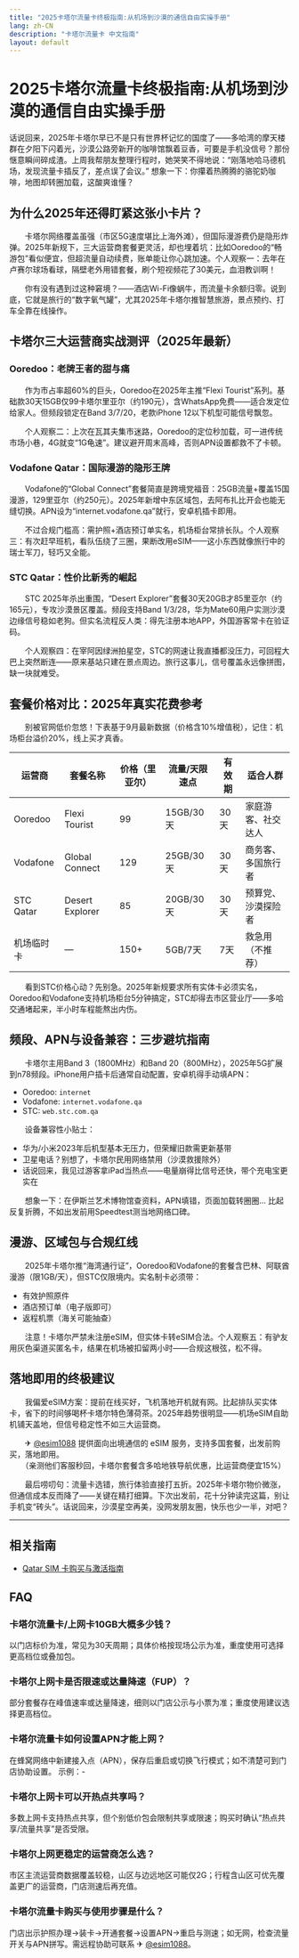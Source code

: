 ```yaml
---
title: "2025卡塔尔流量卡终极指南:从机场到沙漠的通信自由实操手册"
lang: zh-CN
description: "卡塔尔流量卡 中文指南"
layout: default
---
```

# 2025卡塔尔流量卡终极指南:从机场到沙漠的通信自由实操手册

话说回来，2025年卡塔尔早已不是只有世界杯记忆的国度了——多哈湾的摩天楼群在夕阳下闪着光，沙漠公路旁新开的咖啡馆飘着豆香，可要是手机没信号？那份惬意瞬间碎成渣。上周我帮朋友整理行程时，她哭笑不得地说：“刚落地哈马德机场，发现流量卡插反了，差点误了会议。” 想象一下：你攥着热腾腾的骆驼奶咖啡，地图却转圈加载，这酸爽谁懂？  

## 为什么2025年还得盯紧这张小卡片？

　　卡塔尔网络覆盖虽强（市区5G速度堪比上海外滩），但国际漫游费仍是隐形炸弹。2025年新规下，三大运营商套餐更灵活，却也埋着坑：比如Ooredoo的“畅游包”看似便宜，但超流量自动续费，账单能让你心跳加速。个人观察一：去年在卢赛尔球场看球，隔壁老外用错套餐，刷个短视频花了30美元，血泪教训啊！  

　　你有没有遇到过这种窘境？——酒店Wi-Fi像蜗牛，而流量卡余额归零。说到底，它就是旅行的“数字氧气罐”，尤其2025年卡塔尔推智慧旅游，景点预约、打车全靠在线操作。  

## 卡塔尔三大运营商实战测评（2025年最新）

### Ooredoo：老牌王者的甜与痛

　　作为市占率超60%的巨头，Ooredoo在2025年主推“Flexi Tourist”系列。基础款30天15GB仅99卡塔尔里亚尔（约190元），含WhatsApp免费——适合发定位给家人。但频段锁定在Band 3/7/20，老款iPhone 12以下机型可能信号飘忽。  

　　个人观察二：上次在瓦其夫集市迷路，Ooredoo的定位秒加载，可一进传统市场小巷，4G就变“1G龟速”。建议避开周末高峰，否则APN设置都救不了卡顿。  

### Vodafone Qatar：国际漫游的隐形王牌

　　Vodafone的“Global Connect”套餐简直是跨境党福音：25GB流量+覆盖15国漫游，129里亚尔（约250元）。2025年新增中东区域包，去阿布扎比开会也能无缝切换。APN设为“internet.vodafone.qa”就行，安卓机插卡即用。  

　　不过合规门槛高：需护照+酒店预订单实名，机场柜台常排长队。个人观察三：有次赶早班机，看队伍绕了三圈，果断改用eSIM——这小东西就像旅行中的瑞士军刀，轻巧又全能。  

### STC Qatar：性价比新秀的崛起

　　STC 2025年杀出重围，“Desert Explorer”套餐30天20GB才85里亚尔（约165元），专攻沙漠景区覆盖。频段支持Band 1/3/28，华为Mate60用户实测沙漠边缘信号稳如老狗。但实名流程反人类：得先注册本地APP，外国游客常卡在验证码。  

　　个人观察四：在宰阿因绿洲拍星空，STC的网速让我直播都没压力，可回程大巴上突然断连——原来基站只建在景点周边。旅行这事儿，信号覆盖永远像拼图，缺一块就难受。  

## 套餐价格对比：2025年真实花费参考

　　别被官网低价忽悠！下表基于9月最新数据（价格含10%增值税），记住：机场柜台溢价20%，线上买才真香。

| 运营商       | 套餐名称         | 价格（里亚尔） | 流量/天限速点 | 有效期 | 适合人群         |
|--------------|------------------|----------------|---------------|--------|------------------|
| Ooredoo      | Flexi Tourist    | 99             | 15GB/30天     | 30天   | 家庭游客、社交达人 |
| Vodafone     | Global Connect   | 129            | 25GB/30天     | 30天   | 商务客、多国旅行者 |
| STC Qatar    | Desert Explorer  | 85             | 20GB/30天     | 30天   | 预算党、沙漠探险者 |
| 机场临时卡   | —                | 150+           | 5GB/7天       | 7天    | 救急用（不推荐）  |

　　看到STC价格心动？先别急。2025年新规要求所有实体卡必须实名，Ooredoo和Vodafone支持机场柜台5分钟搞定，STC却得去市区营业厅——多哈交通堵起来，半小时车程能熬出内伤。  

## 频段、APN与设备兼容：三步避坑指南

　　卡塔尔主用Band 3（1800MHz）和Band 20（800MHz），2025年5G扩展到n78频段。iPhone用户插卡后通常自动配置，安卓机得手动填APN：  

- Ooredoo: `internet`  
- Vodafone: `internet.vodafone.qa`  
- STC: `web.stc.com.qa`  

　　设备兼容性小贴士：  
  - 华为/小米2023年后机型基本无压力，但荣耀旧款需更新基带  
  - 卫星电话？别想了，卡塔尔民用网络禁用（沙漠救援除外）  
  - 话说回来，我见过游客拿iPad当热点——电量崩得比信号还快，带个充电宝更实在  

　　想象一下：在伊斯兰艺术博物馆查资料，APN填错，页面加载转圈圈... 比起反复折腾，不如出发前用Speedtest测当地网络口碑。  

## 漫游、区域包与合规红线

　　2025年卡塔尔推“海湾通行证”，Ooredoo和Vodafone的套餐含巴林、阿联酋漫游（限1GB/天），但STC仅限境内。实名制卡必须带：  
  - 有效护照原件  
  - 酒店预订单（电子版即可）  
  - 返程机票（海关可能抽查）  

　　注意！卡塔尔严禁未注册eSIM，但实体卡转eSIM合法。个人观察五：有驴友用灰色渠道买匿名卡，结果在机场被扣留两小时——合规这根弦，松不得。  

## 落地即用的终极建议

　　我偏爱eSIM方案：提前在线买好，飞机落地开机就有网。比起排队买实体卡，省下的时间够喝杯卡塔尔特色薄荷茶。2025年趋势很明显——机场eSIM自助机铺天盖地，但信号稳定性不如三大运营商。  

　　✈ [@esim1088](https://t.me/s/esim1088) 提供面向出境通信的 eSIM 服务，支持多国套餐，出发前购买，落地即用。  
　　（亲测他们客服秒回，卡塔尔套餐含多哈地铁导航优惠，比运营商便宜15%）  

　　最后唠叨句：流量卡选错，旅行体验直接打五折。2025年卡塔尔物价微涨，但通信成本反而降了——关键在精打细算。下次出发前，花十分钟读完这篇，别让手机变“砖头”。话说回来，沙漠星空再美，没网发朋友圈，快乐也少一半，对吧？

<!-- crosslink -->
---

## 相关指南

- [Qatar SIM 卡购买与激活指南](https://faciylike.github.io/qatar-sim-guides)

<!-- BEGIN_QATAR_FAQ -->
## FAQ

### 卡塔尔流量卡/上网卡10GB大概多少钱？
以门店标价为准，常见为30天周期；具体价格按现场公示为准，重度使用可选择更高档位或叠加包。

### 卡塔尔上网卡是否限速或达量降速（FUP）？
部分套餐存在峰值速率或达量降速，细则以门店公示与小票为准；重度使用建议选择更高档位。

### 卡塔尔流量卡如何设置APN才能上网？
在蜂窝网络中新建接入点（APN），保存后重启或切换飞行模式；如不清楚可到门店协助设置。 示例：-

### 卡塔尔上网卡可以开热点共享吗？
多数上网卡支持热点共享，但个别低价包会限制共享或限速；购买时确认“热点共享/流量共享”是否受限。

### 卡塔尔上网更稳定的运营商怎么选？
市区主流运营商数据覆盖较稳，山区与边远地区可能仅2G；行程含山区可优先覆盖更广的运营商，门店测速后再充值。

### 卡塔尔流量卡购买与使用步骤是什么？
门店出示护照办理→装卡→开通套餐→设置APN→重启与测速；如无网，检查流量开关与APN拼写。需远程协助可联系 ✈ [@esim1088](https://t.me/s/esim1088)。

<script type="application/ld+json">
{"@context": "https://schema.org", "@type": "FAQPage", "mainEntity": [{"@type": "Question", "name": "卡塔尔流量卡/上网卡10GB大概多少钱？", "acceptedAnswer": {"@type": "Answer", "text": "以门店标价为准，常见为30天周期；具体价格按现场公示为准，重度使用可选择更高档位或叠加包。"}}, {"@type": "Question", "name": "卡塔尔上网卡是否限速或达量降速（FUP）？", "acceptedAnswer": {"@type": "Answer", "text": "部分套餐存在峰值速率或达量降速，细则以门店公示与小票为准；重度使用建议选择更高档位。"}}, {"@type": "Question", "name": "卡塔尔流量卡如何设置APN才能上网？", "acceptedAnswer": {"@type": "Answer", "text": "在蜂窝网络中新建接入点（APN），保存后重启或切换飞行模式；如不清楚可到门店协助设置。 示例：-"}}, {"@type": "Question", "name": "卡塔尔上网卡可以开热点共享吗？", "acceptedAnswer": {"@type": "Answer", "text": "多数上网卡支持热点共享，但个别低价包会限制共享或限速；购买时确认“热点共享/流量共享”是否受限。"}}, {"@type": "Question", "name": "卡塔尔上网更稳定的运营商怎么选？", "acceptedAnswer": {"@type": "Answer", "text": "市区主流运营商数据覆盖较稳，山区与边远地区可能仅2G；行程含山区可优先覆盖更广的运营商，门店测速后再充值。"}}, {"@type": "Question", "name": "卡塔尔流量卡购买与使用步骤是什么？", "acceptedAnswer": {"@type": "Answer", "text": "门店出示护照办理→装卡→开通套餐→设置APN→重启与测速；如无网，检查流量开关与APN拼写。需远程协助可联系 ✈ @esim1088。"}}]}
</script>
<!-- END_QATAR_FAQ -->

